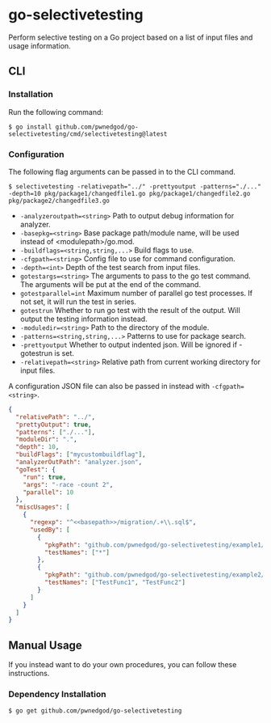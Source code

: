 # go-selectivetesting
Perform selective testing on a Go project based on a list of input files and usage information.

## CLI

### Installation
Run the following command:
```
$ go install github.com/pwnedgod/go-selectivetesting/cmd/selectivetesting@latest
```

### Configuration
The following flag arguments can be passed in to the CLI command.

```
$ selectivetesting -relativepath="../" -prettyoutput -patterns="./..." -depth=10 pkg/package1/changedfile1.go pkg/package1/changedfile2.go pkg/package2/changedfile3.go
```

  - `-analyzeroutpath=<string>`
        Path to output debug information for analyzer.
  - `-basepkg=<string>`
        Base package path/module name, will be used instead of &lt;modulepath&gt;/go.mod.
  - `-buildflags=<string,string,...>`
        Build flags to use.
  - `-cfgpath=<string>`
        Config file to use for command configuration.
  - `-depth=<int>`
        Depth of the test search from input files.
  - `gotestargs=<string>`
        The arguments to pass to the go test command. The arguments will be put at the end of the command.
  - `gotestparallel=int`
        Maximum number of parallel go test processes. If not set, it will run the test in series.
  - `gotestrun`
        Whether to run go test with the result of the output. Will output the testing information instead.
  - `-moduledir=<string>`
        Path to the directory of the module.
  - `-patterns=<string,string,...>`
        Patterns to use for package search.
  - `-prettyoutput`
        Whether to output indented json. Will be ignored if -gotestrun is set.
  - `-relativepath=<string>`
        Relative path from current working directory for input files.

A configuration JSON file can also be passed in instead with `-cfgpath=<string>`.

```json
{
  "relativePath": "../",
  "prettyOutput": true,
  "patterns": ["./..."],
  "moduleDir": ".",
  "depth": 10,
  "buildFlags": ["mycustombuildflag"],
  "analyzerOutPath": "analyzer.json",
  "goTest": {
    "run": true,
    "args": "-race -count 2",
    "parallel": 10
  },
  "miscUsages": [
    {
      "regexp": "^<<basepath>>/migration/.+\\.sql$",
      "usedBy": [
        {
          "pkgPath": "github.com/pwnedgod/go-selectivetesting/example1/...",
          "testNames": ["*"]
        },
        {
          "pkgPath": "github.com/pwnedgod/go-selectivetesting/example2/sub",
          "testNames": ["TestFunc1", "TestFunc2"]
        }
      ]
    }
  ]
}
```

## Manual Usage
If you instead want to do your own procedures, you can follow these instructions.

### Dependency Installation
```
$ go get github.com/pwnedgod/go-selectivetesting
```
